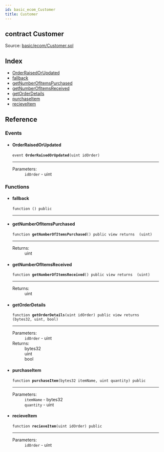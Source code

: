 ```yaml
---
id: basic_ecom_Customer
title: Customer
---
```


<div class="contract-doc"><div class="contract"><h2 class="contract-header"><span class="contract-kind">contract</span> Customer</h2><div class="source">Source: <a href="https://github.com/FriendlyUser/solidity-smart-contracts//blob/v0.2.0/contracts/basic/ecom/Customer.sol" target="_blank">basic/ecom/Customer.sol</a></div></div><div class="index"><h2>Index</h2><ul><li><a href="basic_ecom_Customer.html#OrderRaisedOrUpdated">OrderRaisedOrUpdated</a></li><li><a href="basic_ecom_Customer.html#">fallback</a></li><li><a href="basic_ecom_Customer.html#getNumberOfItemsPurchased">getNumberOfItemsPurchased</a></li><li><a href="basic_ecom_Customer.html#getNumberOfItemsReceived">getNumberOfItemsReceived</a></li><li><a href="basic_ecom_Customer.html#getOrderDetails">getOrderDetails</a></li><li><a href="basic_ecom_Customer.html#purchaseItem">purchaseItem</a></li><li><a href="basic_ecom_Customer.html#recieveItem">recieveItem</a></li></ul></div><div class="reference"><h2>Reference</h2><div class="events"><h3>Events</h3><ul><li><div class="item event"><span id="OrderRaisedOrUpdated" class="anchor-marker"></span><h4 class="name">OrderRaisedOrUpdated</h4><div class="body"><code class="signature">event <strong>OrderRaisedOrUpdated</strong><span>(uint idOrder) </span></code><hr/><dl><dt><span class="label-parameters">Parameters:</span></dt><dd><div><code>idOrder</code> - uint</div></dd></dl></div></div></li></ul></div><div class="functions"><h3>Functions</h3><ul><li><div class="item function"><span id="fallback" class="anchor-marker"></span><h4 class="name">fallback</h4><div class="body"><code class="signature">function <strong></strong><span>() </span><span>public </span></code><hr/></div></div></li><li><div class="item function"><span id="getNumberOfItemsPurchased" class="anchor-marker"></span><h4 class="name">getNumberOfItemsPurchased</h4><div class="body"><code class="signature">function <strong>getNumberOfItemsPurchased</strong><span>() </span><span>public </span><span>view </span><span>returns  (uint) </span></code><hr/><dl><dt><span class="label-return">Returns:</span></dt><dd>uint</dd></dl></div></div></li><li><div class="item function"><span id="getNumberOfItemsReceived" class="anchor-marker"></span><h4 class="name">getNumberOfItemsReceived</h4><div class="body"><code class="signature">function <strong>getNumberOfItemsReceived</strong><span>() </span><span>public </span><span>view </span><span>returns  (uint) </span></code><hr/><dl><dt><span class="label-return">Returns:</span></dt><dd>uint</dd></dl></div></div></li><li><div class="item function"><span id="getOrderDetails" class="anchor-marker"></span><h4 class="name">getOrderDetails</h4><div class="body"><code class="signature">function <strong>getOrderDetails</strong><span>(uint idOrder) </span><span>public </span><span>view </span><span>returns  (bytes32, uint, bool) </span></code><hr/><dl><dt><span class="label-parameters">Parameters:</span></dt><dd><div><code>idOrder</code> - uint</div></dd><dt><span class="label-return">Returns:</span></dt><dd>bytes32</dd><dd>uint</dd><dd>bool</dd></dl></div></div></li><li><div class="item function"><span id="purchaseItem" class="anchor-marker"></span><h4 class="name">purchaseItem</h4><div class="body"><code class="signature">function <strong>purchaseItem</strong><span>(bytes32 itemName, uint quantity) </span><span>public </span></code><hr/><dl><dt><span class="label-parameters">Parameters:</span></dt><dd><div><code>itemName</code> - bytes32</div><div><code>quantity</code> - uint</div></dd></dl></div></div></li><li><div class="item function"><span id="recieveItem" class="anchor-marker"></span><h4 class="name">recieveItem</h4><div class="body"><code class="signature">function <strong>recieveItem</strong><span>(uint idOrder) </span><span>public </span></code><hr/><dl><dt><span class="label-parameters">Parameters:</span></dt><dd><div><code>idOrder</code> - uint</div></dd></dl></div></div></li></ul></div></div></div>
